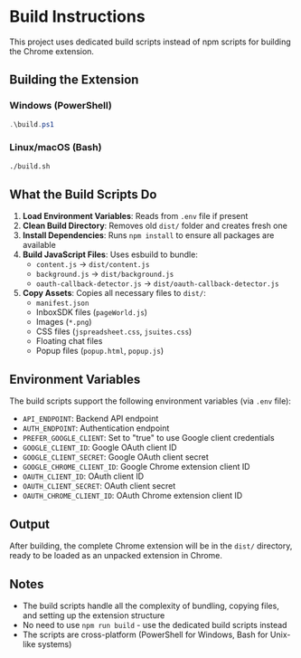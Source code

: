 # Build Instructions

This project uses dedicated build scripts instead of npm scripts for building the Chrome extension.

## Building the Extension

### Windows (PowerShell)
```powershell
.\build.ps1
```

### Linux/macOS (Bash)
```bash
./build.sh
```

## What the Build Scripts Do

1. **Load Environment Variables**: Reads from `.env` file if present
2. **Clean Build Directory**: Removes old `dist/` folder and creates fresh one
3. **Install Dependencies**: Runs `npm install` to ensure all packages are available
4. **Build JavaScript Files**: Uses esbuild to bundle:
   - `content.js` → `dist/content.js`
   - `background.js` → `dist/background.js`
   - `oauth-callback-detector.js` → `dist/oauth-callback-detector.js`
5. **Copy Assets**: Copies all necessary files to `dist/`:
   - `manifest.json`
   - InboxSDK files (`pageWorld.js`)
   - Images (`*.png`)
   - CSS files (`jspreadsheet.css`, `jsuites.css`)
   - Floating chat files
   - Popup files (`popup.html`, `popup.js`)

## Environment Variables

The build scripts support the following environment variables (via `.env` file):

- `API_ENDPOINT`: Backend API endpoint
- `AUTH_ENDPOINT`: Authentication endpoint
- `PREFER_GOOGLE_CLIENT`: Set to "true" to use Google client credentials
- `GOOGLE_CLIENT_ID`: Google OAuth client ID
- `GOOGLE_CLIENT_SECRET`: Google OAuth client secret
- `GOOGLE_CHROME_CLIENT_ID`: Google Chrome extension client ID
- `OAUTH_CLIENT_ID`: OAuth client ID
- `OAUTH_CLIENT_SECRET`: OAuth client secret
- `OAUTH_CHROME_CLIENT_ID`: OAuth Chrome extension client ID

## Output

After building, the complete Chrome extension will be in the `dist/` directory, ready to be loaded as an unpacked extension in Chrome.

## Notes

- The build scripts handle all the complexity of bundling, copying files, and setting up the extension structure
- No need to use `npm run build` - use the dedicated build scripts instead
- The scripts are cross-platform (PowerShell for Windows, Bash for Unix-like systems)
